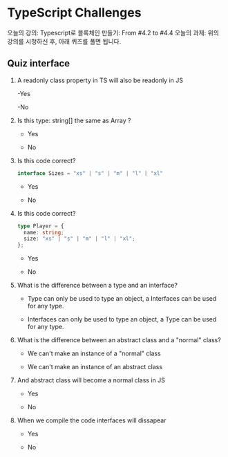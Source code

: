 # TypeScript Challenges

오늘의 강의: Typescript로 블록체인 만들기: From #4.2 to #4.4
오늘의 과제: 위의 강의를 시청하신 후, 아래 퀴즈를 풀면 됩니다.

## Quiz interface

1.  A readonly class property in TS will also be readonly in JS

    -Yes

    -No

2.  Is this type: string[] the same as Array<string> ?

    - Yes

    - No

3.  Is this code correct?

    ```ts
    interface Sizes = "xs" | "s" | "m" | "l" | "xl"
    ```

    - Yes

    - No

4.  Is this code correct?

    ```ts
    type Player = {
      name: string;
      size: "xs" | "s" | "m" | "l" | "xl";
    };
    ```

    - Yes

    - No

5.  What is the difference between a type and an interface?

    - Type can only be used to type an object, a Interfaces can be used for any type.

    - Interfaces can only be used to type an object, a Type can be used for any type.

6.  What is the difference between an abstract class and a "normal" class?

    - We can't make an instance of a "normal" class

    - We can't make an instance of an abstract class

7.  And abstract class will become a normal class in JS

    - Yes

    - No

8.  When we compile the code interfaces will dissapear

    - Yes

    - No
